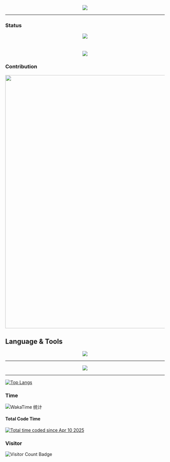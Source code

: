 
<p align="center">
  
<img src="https://capsule-render.vercel.app/api?type=waving&color=gradient&height=300&section=header&text=TECH%20OTAKU%20SAVE%20THE%20WORLD&fontSize=55&fontAlign=50&fontAlignY=30&desc=For%20a%20Better%20Life&descAlign=50&descSize=30&descAlignY=60&animation=twinkling" />

---

### Status

<div align="center">
  <img src="https://github-readme-stats.vercel.app/api?username=TanChengChuan&hide_title=true&hide_border=true&show_icons=true&line_height=21&text_color=000&icon_color=000&bg_color=0,ea6161,ffc64d,fffc4d,52fa5a&theme=graywhite" />
</div>





<h1 align="center">
  <a href="https://tanime.life">
    <img src="https://readme-typing-svg.herokuapp.com/?lines=It%27s%20MYGO%21%21%21%21%21%3BTECH%20OTAKUS%20SAVE%20THE%20WORLD%21&center=true&size=27&pause=1000" />
  </a>
</h1>

### Contribution
<img width="800" src="https://github-readme-activity-graph.vercel.app/graph?username=TanChengChuan&theme=github-compact&hide_border=true&area=true" />




## Language & Tools

<div align="center">
  <img src="https://github-readme-stats.vercel.app/api/top-langs/?username=TanChengChuan&hide_title=true&hide_border=true&layout=compact&langs_count=6&text_color=000&icon_color=fff&bg_color=0,52fa5a,4dfcff,c64dff&theme=graywhite" />
</div>

---

<p align="center">
  <a href="https://skillicons.dev">
    <img src="https://skillicons.dev/icons?i=git,linux,cpp,go" />
  </a>
</p>

---

[![Top Langs](https://github-readme-stats.vercel.app/api/top-langs/?username=TanChengChuan&layout=compact&theme=radical&hide_border=true&langs_count=6&custom_title=Language%20Distribution&card_width=450)](https://github.com/anuraghazra/github-readme-stats)

### Time

<!-- 简洁模式 -->
![WakaTime 统计](https://github-readme-stats.vercel.app/api/wakatime?username=TanChengChuan&theme=transparent&layout=compact)

#### Total Code Time

<a href="https://wakatime.com/@edd67534-2613-4fa0-8eb1-4628258b98fb"><img src="https://wakatime.com/badge/user/edd67534-2613-4fa0-8eb1-4628258b98fb.svg" alt="Total time coded since Apr 10 2025" /></a>


### Visitor
<img src="https://img.shields.io/endpoint?url=https://raw.githubusercontent.com/TanChengChuan/TanChengChuan/main/visitor-count.json" alt="Visitor Count Badge">
